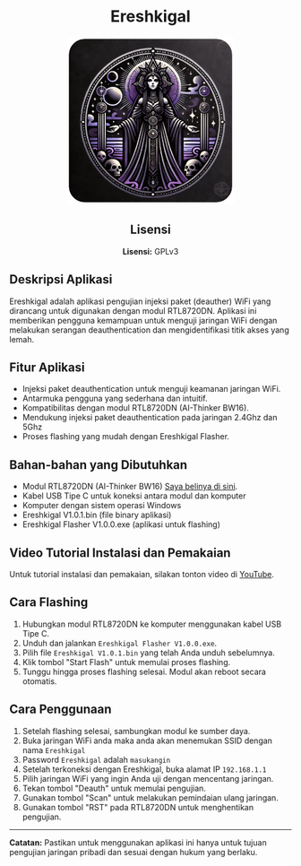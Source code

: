 <h1 align="center">Ereshkigal</h1>

<p align="center">
  <img src="icon.png" alt="Ereshkigal Icon" width="300" height="300" style="object-fit: cover;">
</p>

<h2 align="center">Lisensi</h2>
<p align="center"><strong>Lisensi:</strong> GPLv3</p>

## Deskripsi Aplikasi
Ereshkigal adalah aplikasi pengujian injeksi paket (deauther) WiFi yang dirancang untuk digunakan dengan modul RTL8720DN. Aplikasi ini memberikan pengguna kemampuan untuk menguji jaringan WiFi dengan melakukan serangan deauthentication dan mengidentifikasi titik akses yang lemah.

## Fitur Aplikasi
- Injeksi paket deauthentication untuk menguji keamanan jaringan WiFi.
- Antarmuka pengguna yang sederhana dan intuitif.
- Kompatibilitas dengan modul RTL8720DN (AI-Thinker BW16).
- Mendukung injeksi paket deauthentication pada jaringan 2.4Ghz dan 5Ghz
- Proses flashing yang mudah dengan Ereshkigal Flasher.

## Bahan-bahan yang Dibutuhkan
- Modul RTL8720DN (AI-Thinker BW16) [Saya belinya di sini](https://tokopedia.link/1k7qXB2VENb).
- Kabel USB Tipe C untuk koneksi antara modul dan komputer
- Komputer dengan sistem operasi Windows
- Ereshkigal V1.0.1.bin (file binary aplikasi)
- Ereshkigal Flasher V1.0.0.exe (aplikasi untuk flashing)

## Video Tutorial Instalasi dan Pemakaian
Untuk tutorial instalasi dan pemakaian, silakan tonton video di [YouTube](https://youtu.be/r1fH1nWJnAg).

## Cara Flashing
1. Hubungkan modul RTL8720DN ke komputer menggunakan kabel USB Tipe C.
2. Unduh dan jalankan `Ereshkigal Flasher V1.0.0.exe`.
3. Pilih file `Ereshkigal V1.0.1.bin` yang telah Anda unduh sebelumnya.
4. Klik tombol "Start Flash" untuk memulai proses flashing.
5. Tunggu hingga proses flashing selesai. Modul akan reboot secara otomatis.

## Cara Penggunaan
1. Setelah flashing selesai, sambungkan modul ke sumber daya.
2. Buka jaringan WiFi anda maka anda akan menemukan SSID dengan nama `Ereshkigal`
3. Password `Ereshkigal` adalah `masukangin`
4. Setelah terkoneksi dengan Ereshkigal, buka alamat IP `192.168.1.1`
5. Pilih jaringan WiFi yang ingin Anda uji dengan mencentang jaringan.
6. Tekan tombol "Deauth" untuk memulai pengujian.
7. Gunakan tombol "Scan" untuk melakukan pemindaian ulang jaringan.
8. Gunakan tombol "RST" pada RTL8720DN untuk menghentikan pengujian.

---

**Catatan:** Pastikan untuk menggunakan aplikasi ini hanya untuk tujuan pengujian jaringan pribadi dan sesuai dengan hukum yang berlaku.
